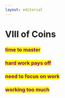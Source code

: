 ```yaml
---
layout: editorial
---
```


# VIII of Coins

### <mark style="color:purple;">time to master</mark>

### <mark style="color:purple;">hard work pays off</mark>

### <mark style="color:purple;">need to focus on work</mark>&#x20;

### <mark style="color:purple;">working too much</mark>
